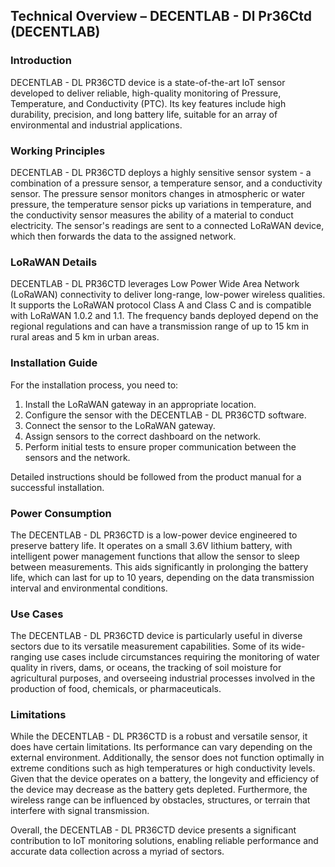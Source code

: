 ## Technical Overview – DECENTLAB - Dl Pr36Ctd (DECENTLAB)

### Introduction
DECENTLAB - DL PR36CTD device is a state-of-the-art IoT sensor developed to deliver reliable, high-quality monitoring of Pressure, Temperature, and Conductivity (PTC). Its key features include high durability, precision, and long battery life, suitable for an array of environmental and industrial applications.

### Working Principles
DECENTLAB - DL PR36CTD deploys a highly sensitive sensor system - a combination of a pressure sensor, a temperature sensor, and a conductivity sensor. The pressure sensor monitors changes in atmospheric or water pressure, the temperature sensor picks up variations in temperature, and the conductivity sensor measures the ability of a material to conduct electricity. The sensor's readings are sent to a connected LoRaWAN device, which then forwards the data to the assigned network.

### LoRaWAN Details
DECENTLAB - DL PR36CTD leverages Low Power Wide Area Network (LoRaWAN) connectivity to deliver long-range, low-power wireless qualities. It supports the LoRaWAN protocol Class A and Class C and is compatible with LoRaWAN 1.0.2 and 1.1. The frequency bands deployed depend on the regional regulations and can have a transmission range of up to 15 km in rural areas and 5 km in urban areas.

### Installation Guide
For the installation process, you need to:

1. Install the LoRaWAN gateway in an appropriate location.
2. Configure the sensor with the DECENTLAB - DL PR36CTD software.
3. Connect the sensor to the LoRaWAN gateway.
4. Assign sensors to the correct dashboard on the network.
5. Perform initial tests to ensure proper communication between the sensors and the network.

Detailed instructions should be followed from the product manual for a successful installation.

### Power Consumption
The DECENTLAB - DL PR36CTD is a low-power device engineered to preserve battery life. It operates on a small 3.6V lithium battery, with intelligent power management functions that allow the sensor to sleep between measurements. This aids significantly in prolonging the battery life, which can last for up to 10 years, depending on the data transmission interval and environmental conditions.

### Use Cases
The DECENTLAB - DL PR36CTD device is particularly useful in diverse sectors due to its versatile measurement capabilities. Some of its wide-ranging use cases include circumstances requiring the monitoring of water quality in rivers, dams, or oceans, the tracking of soil moisture for agricultural purposes, and overseeing industrial processes involved in the production of food, chemicals, or pharmaceuticals.

### Limitations
While the DECENTLAB - DL PR36CTD is a robust and versatile sensor, it does have certain limitations. Its performance can vary depending on the external environment. Additionally, the sensor does not function optimally in extreme conditions such as high temperatures or high conductivity levels. Given that the device operates on a battery, the longevity and efficiency of the device may decrease as the battery gets depleted. Furthermore, the wireless range can be influenced by obstacles, structures, or terrain that interfere with signal transmission.

Overall, the DECENTLAB - DL PR36CTD device presents a significant contribution to IoT monitoring solutions, enabling reliable performance and accurate data collection across a myriad of sectors.
